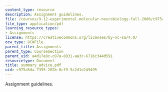```yaml
---
content_type: resource
description: Assignment guidelines.
file: /courses/9-12-experimental-molecular-neurobiology-fall-2006/c975a5da7355202b8cf95c2d1e249495_summary_advice.pdf
file_type: application/pdf
learning_resource_types:
- Assignments
license: https://creativecommons.org/licenses/by-nc-sa/4.0/
ocw_type: OCWFile
parent_title: Assignments
parent_type: CourseSection
parent_uid: a4d17e8c-c87a-8031-aa3c-6716c344d591
resourcetype: Document
title: summary_advice.pdf
uid: c975a5da-7355-202b-8cf9-5c2d1e249495
---
```

Assignment guidelines.